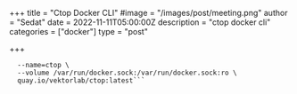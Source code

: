+++
title = "Ctop Docker CLI"
#image = "/images/post/meeting.png"
author = "Sedat"
date = 2022-11-11T05:00:00Z
description = "ctop docker cli"
categories = ["docker"]
type = "post"

+++
```docker run --rm -ti \
  --name=ctop \
  --volume /var/run/docker.sock:/var/run/docker.sock:ro \
  quay.io/vektorlab/ctop:latest```